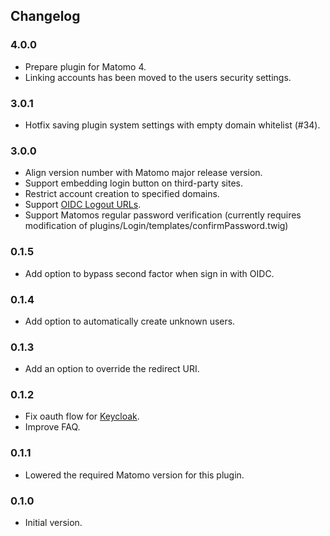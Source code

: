 ## Changelog

### 4.0.0
* Prepare plugin for Matomo 4.
* Linking accounts has been moved to the users security settings.

### 3.0.1
* Hotfix saving plugin system settings with empty domain whitelist (#34).

### 3.0.0
* Align version number with Matomo major release version.
* Support embedding login button on third-party sites.
* Restrict account creation to specified domains.
* Support [OIDC Logout URLs](https://openid.net/specs/openid-connect-session-1_0-17.html#RPLogout).
* Support Matomos regular password verification (currently requires modification of plugins/Login/templates/confirmPassword.twig)

### 0.1.5
* Add option to bypass second factor when sign in with OIDC.

### 0.1.4

* Add option to automatically create unknown users.

### 0.1.3

* Add an option to override the redirect URI.

### 0.1.2

* Fix oauth flow for [Keycloak](https://github.com/keycloak/keycloak).
* Improve FAQ.

### 0.1.1

* Lowered the required Matomo version for this plugin.

### 0.1.0

* Initial version.
